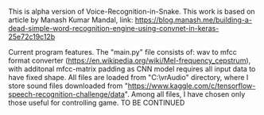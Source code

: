 This is alpha version of Voice-Recognition-in-Snake.
This work is based on article by Manash Kumar Mandal, 
link: https://blog.manash.me/building-a-dead-simple-word-recognition-engine-using-convnet-in-keras-25e72c19c12b

Current program features.
The "main.py" file consists of: wav to mfcc format converter (https://en.wikipedia.org/wiki/Mel-frequency_cepstrum), with additonal 
mfcc-matrix padding as CNN model requires all input data to have fixed shape. All files are loaded from "C:\vrAudio" directory, where I 
store sound files downloaded from "https://www.kaggle.com/c/tensorflow-speech-recognition-challenge/data". Among all files, I have chosen 
only those useful for controlling game. TO BE CONTINUED
